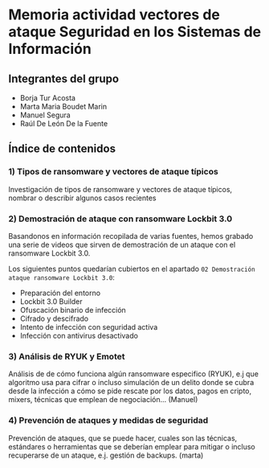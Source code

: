 # Memoria actividad vectores de ataque Seguridad en los Sistemas de Información

## Integrantes del grupo

* Borja Tur Acosta
* Marta Maria Boudet Marin
* Manuel Segura
* Raúl De León De la Fuente

## Índice de contenidos

### 1) Tipos de ransomware y vectores de ataque típicos

Investigación de tipos de ransomware y vectores de ataque típicos, nombrar o describir algunos casos recientes

### 2) Demostración de ataque con ransomware Lockbit 3.0

Basandonos en información recopilada de varias fuentes, hemos grabado una serie de videos que sirven de demostración de un ataque con el ransomware Lockbit 3.0.

Los siguientes puntos quedarían cubiertos en el apartado `02 Demostración ataque ransomware Lockbit 3.0`:

* Preparación del entorno
* Lockbit 3.0 Builder
* Ofuscación binario de infección
* Cifrado y descifrado
* Intento de infección con seguridad activa
* Infección con antivirus desactivado

### 3) Análisis de RYUK y Emotet

Análisis de de cómo funciona algún ransomware especifico (RYUK), e.j que algoritmo usa para cifrar o incluso simulación de un delito donde se cubra desde la infección a cómo se pide rescate por los datos, pagos en cripto, mixers, técnicas que emplean de negociación... (Manuel)

### 4) Prevención de ataques y medidas de seguridad

Prevención de ataques, que se puede hacer, cuales son las técnicas, estándares o herramientas que se deberían emplear para mitigar o incluso recuperarse de un ataque, e.j. gestión de backups. (marta)
